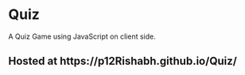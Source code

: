 # Quiz
A Quiz Game using JavaScript on client side.
<h2>Hosted at https://p12Rishabh.github.io/Quiz/</h2>
